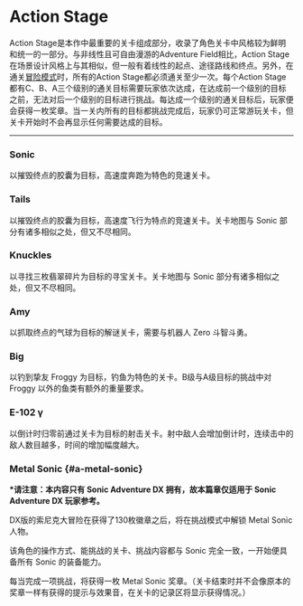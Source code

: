 # Action Stage

Action Stage是本作中最重要的关卡组成部分，收录了角色关卡中风格较为鲜明和统一的一部分。与非线性且可自由漫游的Adventure Field相比，Action Stage在场景设计风格上与其相似，但一般有着线性的起点、途径路线和终点。另外，在通关[冒险模式](/adventure-ju-qing-liu-cheng.md)时，所有的Action Stage都必须通关至少一次。每个Action Stage都有C、B、A三个级别的通关目标需要玩家依次达成，在达成前一个级别的目标之前，无法对后一个级别的目标进行挑战。每达成一个级别的通关目标后，玩家便会获得一枚奖章。当一关内所有的目标都挑战完成后，玩家仍可正常游玩关卡，但关卡开始时不会再显示任何需要达成的目标。

---

### Sonic

以摧毁终点的胶囊为目标，高速度奔跑为特色的竞速关卡。

### Tails

以摧毁终点的胶囊为目标，高速度飞行为特点的竞速关卡。关卡地图与 Sonic 部分有诸多相似之处，但又不尽相同。

### Knuckles

以寻找三枚翡翠碎片为目标的寻宝关卡。关卡地图与 Sonic 部分有诸多相似之处，但又不尽相同。

### Amy

以抓取终点的气球为目标的解谜关卡，需要与机器人 Zero 斗智斗勇。

### Big

以钓到挚友 Froggy 为目标，钓鱼为特色的关卡。B级与A级目标的挑战中对 Froggy 以外的鱼类有额外的重量要求。

### E-102 γ

以倒计时归零前通过关卡为目标的射击关卡。射中敌人会增加倒计时，连续击中的敌人数目越多，时间的增加幅度越大。

### Metal Sonic {#a-metal-sonic}

**\*请注意：本内容只有 Sonic Adventure DX 拥有，故本篇章仅适用于 Sonic Adventure DX 玩家参考。**

DX版的索尼克大冒险在获得了130枚徽章之后，将在挑战模式中解锁 Metal Sonic 人物。

该角色的操作方式、能挑战的关卡、挑战内容都与 Sonic 完全一致，一开始便具备所有 Sonic 的装备能力。

每当完成一项挑战，将获得一枚 Metal Sonic 奖章。（关卡结束时并不会像原本的奖章一样有获得的提示与效果音，在关卡的记录区将显示获得情况。）
